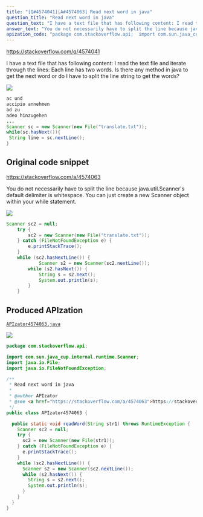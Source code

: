 ```yaml
---
title: "[Q#4574041][A#4574063] Read next word in java"
question_title: "Read next word in java"
question_text: "I have a text file that has following content: I read the text file and iterate through the lines: Each line has two words. Is there any method in java to get the next word or do I have to split the line string to get the words?"
answer_text: "You do not necessarily have to split the line because java.util.Scanner's default delimiter is whitespace. You can just create a new Scanner object within your while statement."
apization_code: "package com.stackoverflow.api;  import com.sun.java_cup.internal.runtime.Scanner; import java.io.File; import java.io.FileNotFoundException;  /**  * Read next word in java  *  * @author APIzator  * @see <a href=\"https://stackoverflow.com/a/4574063\">https://stackoverflow.com/a/4574063</a>  */ public class APIzator4574063 {    public static void readWord(String str1) throws RuntimeException {     Scanner sc2 = null;     try {       sc2 = new Scanner(new File(str1));     } catch (FileNotFoundException e) {       e.printStackTrace();     }     while (sc2.hasNextLine()) {       Scanner s2 = new Scanner(sc2.nextLine());       while (s2.hasNext()) {         String s = s2.next();         System.out.println(s);       }     }   } }"
---
```


https://stackoverflow.com/q/4574041

I have a text file that has following content:
I read the text file and iterate through the lines:
Each line has two words. Is there any method in java to get the next word or do I have to split the line string to get the words?


<div class="code-logo"><img src="/stackoverflow.png" /></div>

```java
ac und
accipio annehmen
ad zu
adeo hinzugehen
...
Scanner sc = new Scanner(new File("translate.txt"));
while(sc.hasNext()){
 String line = sc.nextLine();       
}
```


## Original code snippet

https://stackoverflow.com/a/4574063

You do not necessarily have to split the line because java.util.Scanner&#x27;s default delimiter is whitespace.
You can just create a new Scanner object within your while statement.

<div class="code-logo"><img src="/stackoverflow.png" /></div>

```java
Scanner sc2 = null;
    try {
        sc2 = new Scanner(new File("translate.txt"));
    } catch (FileNotFoundException e) {
        e.printStackTrace();  
    }
    while (sc2.hasNextLine()) {
            Scanner s2 = new Scanner(sc2.nextLine());
        while (s2.hasNext()) {
            String s = s2.next();
            System.out.println(s);
        }
    }
```

## Produced APIzation

[`APIzator4574063.java`](https://github.com/pasqualesalza/apization-temp-data/raw/master/search/APIzator4574063.java)

<div class="code-logo"><img src="/apizator.png" /></div>

```java
package com.stackoverflow.api;

import com.sun.java_cup.internal.runtime.Scanner;
import java.io.File;
import java.io.FileNotFoundException;

/**
 * Read next word in java
 *
 * @author APIzator
 * @see <a href="https://stackoverflow.com/a/4574063">https://stackoverflow.com/a/4574063</a>
 */
public class APIzator4574063 {

  public static void readWord(String str1) throws RuntimeException {
    Scanner sc2 = null;
    try {
      sc2 = new Scanner(new File(str1));
    } catch (FileNotFoundException e) {
      e.printStackTrace();
    }
    while (sc2.hasNextLine()) {
      Scanner s2 = new Scanner(sc2.nextLine());
      while (s2.hasNext()) {
        String s = s2.next();
        System.out.println(s);
      }
    }
  }
}

```
